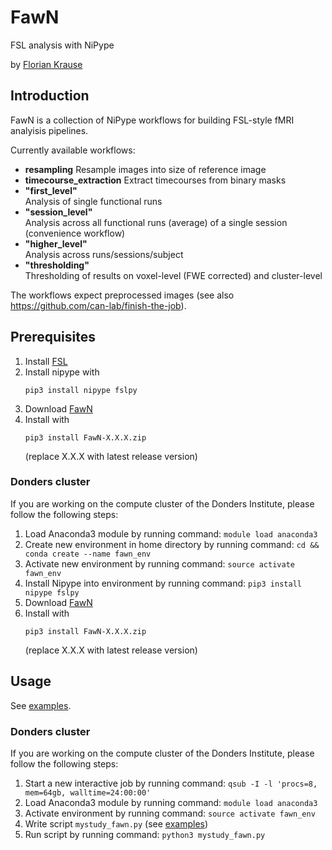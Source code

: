 # FawN
FSL analysis with NiPype

by [Florian Krause](https://www.floriankrause.org/)


## Introduction
FawN is a collection of NiPype workflows for building FSL-style fMRI analyisis pipelines.

Currently available workflows:

* **resampling**
  Resample images into size of reference image
* **timecourse_extraction**
  Extract timecourses from binary masks
* **"first_level"**  
  Analysis of single functional runs
* **"session_level"**  
  Analysis across all functional runs (average) of a single session (convenience workflow)
* **"higher_level"**  
  Analysis across runs/sessions/subject
* **"thresholding"**  
  Thresholding of results on voxel-level (FWE corrected) and cluster-level
  
The workflows expect preprocessed images (see also https://github.com/can-lab/finish-the-job).

## Prerequisites
1. Install [FSL](https://fsl.fmrib.ox.ac.uk/fsl/fslwiki/)
2. Install nipype with
   ```
   pip3 install nipype fslpy
   ```
3. Download [FawN](https://github.com/can-lab/FawN/master.zip)
4. Install with
   ```
   pip3 install FawN-X.X.X.zip
   ```
   (replace X.X.X with latest release version)

### Donders cluster
If you are working on the compute cluster of the Donders Institute, please follow the following steps:
1. Load Anaconda3 module by running command: `module load anaconda3`
2. Create new environment in home directory by running command: `cd && conda create --name fawn_env`
4. Activate new environment by running command: `source activate fawn_env`
5. Install Nipype into environment by running command: `pip3 install nipype fslpy`
6. Download [FawN](https://github.com/can-lab/fawn/master.zip)
7. Install with
   ```
   pip3 install FawN-X.X.X.zip
   ```
   (replace X.X.X with latest release version)
   
## Usage

See [examples](https://github.com/can-lab/FawN/tree/master/examples).

### Donders cluster
If you are working on the compute cluster of the Donders Institute, please follow the following steps:
1. Start a new interactive job by running command: `qsub -I -l 'procs=8, mem=64gb, walltime=24:00:00'`
2. Load Anaconda3 module by running command: `module load anaconda3`
3. Activate environment by running command: `source activate fawn_env`
4. Write script `mystudy_fawn.py` (see [examples](https://github.com/can-lab/FawN/tree/master/examples))
5. Run script by running command: `python3 mystudy_fawn.py`
